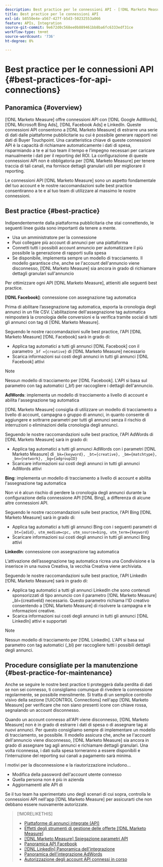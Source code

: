 ```yaml
---
description: Best practice per le connessioni API - [!DNL Marketo Measure]
title: Best practice per le connessioni API
exl-id: b8550e4e-a567-427f-b5d3-50232553a066
feature: APIs, Integration
source-git-commit: 9e672d0c568ee0b889461bb8ba6fc6333edf31ce
workflow-type: tm+mt
source-wordcount: '736'
ht-degree: 0%

---
```


# Best practice per le connessioni API {#best-practices-for-api-connections}

## Panoramica {#overview}

[!DNL Marketo Measure] offre connessioni API con [!DNL Google AdWords], [!DNL Microsoft Bing Ads], [!DNL Facebook Ads] e LinkedIn. Queste connessioni API consentono a [!DNL Marketo Measure] di estrarre una serie di dati dalle piattaforme pubblicitarie su cui è possibile generare rapporti nei dati di Buyer Touchpoint. Una caratteristica chiave di queste connessioni API è la capacità di richiamare automaticamente i dati di spesa, risparmiando a te e al tuo team il tempo e l’impegno necessari per caricare manualmente i dati per il reporting del ROI. La configurazione di queste connessioni API non è obbligatoria per [!DNL Marketo Measure] per tenere traccia di tali canali, ma fornisce dettagli granulari utili per migliorare il reporting.

Le connessioni API [!DNL Marketo Measure] sono un aspetto fondamentale del tuo account e le nostre raccomandazioni sulle best practice consentiranno a te e al tuo team di utilizzare al massimo le nostre connessioni.

## Best practice {#best-practice}

Indipendentemente dalla piattaforma pubblicitaria che stai connettendo, le seguenti linee guida sono importanti da tenere a mente.

* Usa un amministratore per la connessione
* Puoi collegare più account di annunci per una piattaforma
* Connetti tutti i possibili account annuncio per automatizzare il più possibile la generazione di rapporti sulla spesa
* Se disponibile, implementa sempre un modello di tracciamento. Il modello garantisce che, anche se l&#39;account dell&#39;annuncio viene disconnesso, [!DNL Marketo Measure] sia ancora in grado di richiamare dettagli granulari sull&#39;annuncio

Per ottimizzare ogni API [!DNL Marketo Measure], attieniti alle seguenti best practice.

**[!DNL Facebook]**: connessione con assegnazione tag automatica

Prima di abilitare l’assegnazione tag automatica, esporta la cronologia degli annunci in un file CSV. L&#39;abilitazione dell&#39;assegnazione tag automatica reimposterà la cronologia delle conversioni e la verifica tramite social di tutti gli annunci con tag di [!DNL Marketo Measure].

Seguendo le nostre raccomandazioni sulle best practice, l&#39;API [!DNL Marketo Measure] [!DNL Facebook] sarà in grado di:

* Applica tag automatici a tutti gli annunci [!DNL Facebook] con il parametro `_bf ={creative}` di [!DNL Marketo Measure] necessario
* Scarica informazioni sui costi degli annunci in tutti gli annunci [!DNL Facebook] attivi

>[!NOTE]
>
>Nessun modello di tracciamento per [!DNL Facebook]. L&#39;API si basa sul parametro con tag automatici (_bf) per raccogliere i dettagli dell&#39;annuncio.

**AdWords**: implementa un modello di tracciamento a livello di account e abilita l&#39;assegnazione tag automatica

[!DNL Marketo Measure] consiglia di utilizzare un modello di tracciamento a livello di account, campagna o gruppo di annunci, in quanto consente di aggiungere e sottrarre parametri per tutti gli annunci senza il rischio di interruzioni o eliminazioni della cronologia degli annunci.

Seguendo le nostre raccomandazioni sulle best practice, l&#39;API AdWords di [!DNL Marketo Measure] sarà in grado di:

* Applica tag automatici a tutti gli annunci AdWords con i parametri [!DNL Marketo Measure] di `_bk={keyword}, _bt={creative}, _bm={matchtype}, _bn={network}, _bg={adgroupID}`
* Scaricare informazioni sui costi degli annunci in tutti gli annunci AdWords attivi

**Bing**: implementa un modello di tracciamento a livello di account e abilita l&#39;assegnazione tag automatica

Non vi è alcun rischio di perdere la cronologia degli annunci durante la configurazione della connessione API [!DNL Bing], a differenza di alcune altre connessioni API.

Seguendo le nostre raccomandazioni sulle best practice, l&#39;API Bing [!DNL Marketo Measure] sarà in grado di:
* Applica tag automatici a tutti gli annunci Bing con i seguenti parametri di `_bt={adid}, utm_medium=cpc, utm_source=bing, utm_term={keyword}`
* Scaricare informazioni sui costi degli annunci in tutti gli annunci Bing attivi

**LinkedIn**: connessione con assegnazione tag automatica

L’attivazione dell’assegnazione tag automatica ricrea una Condivisione e la inserisce in una nuova Creativa, la vecchia Creativa viene archiviata.

Seguendo le nostre raccomandazioni sulle best practice, l&#39;API LinkedIn [!DNL Marketo Measure] sarà in grado di:

* Applica tag automatici a tutti gli annunci LinkedIn che sono contenuti sponsorizzati di tipo annuncio con il parametro [!DNL Marketo Measure] _bl={creativeId} necessario. Questo parametro richiama l&#39;ID creativo consentendo a [!DNL Marketo Measure] di risolvere la campagna e le informazioni creative.
* Scarica informazioni sui costi degli annunci in tutti gli annunci [!DNL LinkedIn] attivi e supportati

>[!NOTE]
>
>Nessun modello di tracciamento per [!DNL LinkedIn]. L&#39;API si basa sul parametro con tag automatici (_bl) per raccogliere tutti i possibili dettagli degli annunci.

## Procedure consigliate per la manutenzione {#best-practice-for-maintenance}

Anche se seguire le nostre best practice ti proteggerà dalla perdita di dati se non sei connesso, ti consigliamo comunque di rivedere la connessione regolarmente, se possibile mensilmente. Si tratta di un semplice controllo visivo della sezione [!UICONTROL Connections] nell&#39;app [!DNL Marketo Measure] per verificare che non siano presenti icone con chiave rossa, segnalando un account disconnesso.

Quando un account connesso all&#39;API viene disconnesso, [!DNL Marketo Measure] non è in grado di estrarre i dati di spesa o di assegnare tag ai nuovi annunci. Per questo consigliamo sempre di implementare un modello di tracciamento, se possibile. Il modello assicura che, anche se l&#39;account dell&#39;annuncio viene disconnesso, [!DNL Marketo Measure] sia ancora in grado di assegnare tag agli annunci e richiamare dettagli granulari. Una volta riconnessa, i dati sulla spesa torneranno a essere disponibili e l’interruzione del reporting sui canali a pagamento sarà minima.

I motivi per la disconnessione e la riautorizzazione includono...

* Modifica della password dell&#39;account utente connesso
* Quella persona non è più in azienda
* Aggiornamenti alle API di

Se il tuo team ha sperimentato uno degli scenari di cui sopra, controlla le connessioni API nell&#39;app [!DNL Marketo Measure] per assicurarti che non debbano essere nuovamente autorizzate.

>[!MORELIKETHIS]
>
>* [Piattaforme di annunci integrate (API)](/help/api-connections/utilizing-marketo-measures-api-connections/integrated-ad-platforms.md)
>* [Effetti degli strumenti di gestione delle offerte [!DNL Marketo Measure]](/help/api-connections/utilizing-marketo-measures-api-connections/how-bid-management-tools-affect-marketo-measure.md)
>* [[!DNL Marketo Measure] Spiegazione parametri API](/help/api-connections/utilizing-marketo-measures-api-connections/marketo-measure-parameters.md)
>* [Panoramica API Facebook](/help/api-connections/utilizing-marketo-measures-api-connections/facebook-api.md)
>* [[!DNL LinkedIn] Panoramica dell&#39;integrazione](/help/api-connections/utilizing-marketo-measures-api-connections/linkedin-integration.md)
>* [Panoramica dell&#39;integrazione AdWords](/help/api-connections/utilizing-marketo-measures-api-connections/understanding-marketo-measure-adwords-tagging.md)
>* [Autorizzazione degli account API connessi in corso](/help/api-connections/utilizing-marketo-measures-api-connections/reauthorizing-connected-accounts.md)
